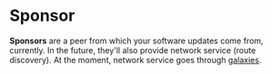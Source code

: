# Sponsor

**Sponsors** are a peer from which your software updates come from, currently. In the future, they'll also provide network service (route discovery). At the moment, network service goes through [galaxies](galaxy.md).
